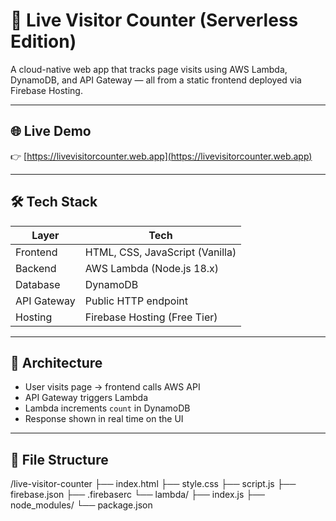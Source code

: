 # 🔢 Live Visitor Counter (Serverless Edition)

A cloud-native web app that tracks page visits using AWS Lambda, DynamoDB, and API Gateway — all from a static frontend deployed via Firebase Hosting.

---

## 🌐 Live Demo

👉 [https://livevisitorcounter.web.app](https://livevisitorcounter.web.app)

---

## 🛠️ Tech Stack

| Layer        | Tech                            |
|--------------|----------------------------------|
| Frontend     | HTML, CSS, JavaScript (Vanilla) |
| Backend      | AWS Lambda (Node.js 18.x)        |
| Database     | DynamoDB                        |
| API Gateway  | Public HTTP endpoint             |
| Hosting      | Firebase Hosting (Free Tier)     |

---

## 🔄 Architecture

- User visits page → frontend calls AWS API
- API Gateway triggers Lambda
- Lambda increments `count` in DynamoDB
- Response shown in real time on the UI

---

## 📁 File Structure
/live-visitor-counter
├── index.html
├── style.css
├── script.js
├── firebase.json
├── .firebaserc
└── lambda/
├── index.js
├── node_modules/
└── package.json